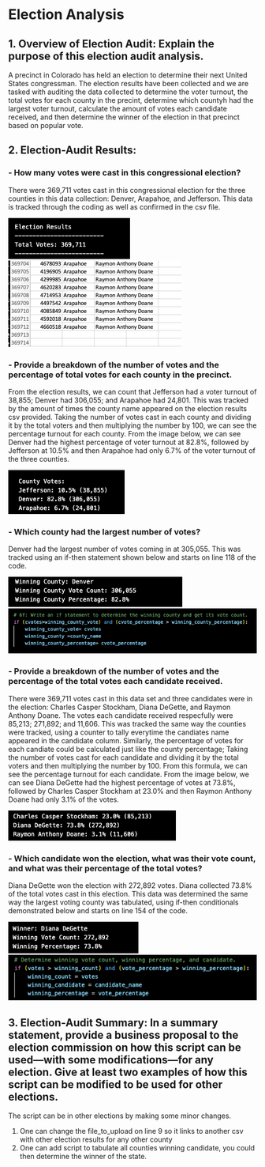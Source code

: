 # Election Analysis

## 1. Overview of Election Audit: Explain the purpose of this election audit analysis.
A precinct in Colorado has held an election to determine their next United States congressman. The election results have been collected and we are tasked with auditing the data collected to determine the voter turnout, the total votes for each county in the precint, determine which countyh had the largest voter turnout, calculate the amount of votes each candidate received, and then determine the winner of the election in that precinct based on popular vote.

## 2. Election-Audit Results: 
   ### - How many votes were cast in this congressional election?
There were 369,711 votes cast in this congressional election for the three counties in this data collection: Denver, Arapahoe, and Jefferson. This  data is tracked through the coding as well as confirmed in the csv file.

![Image](total_votes.png)
![Image](excel_of_total_votes.png)
   ### - Provide a breakdown of the number of votes and the percentage of total votes for each county in the precinct.
From the election results, we can count that Jefferson had a voter turnout of 38,855; Denver had 306,055; and Arapahoe had 24,801. This was tracked by the amount of times the county name appeared on the election results csv provided. Taking the number of votes cast in each county and dividing it by the total voters and then multiplying the number by 100, we can see the percentage turnout for each county. From the image below, we can see Denver had the highest percentage of voter turnout at 82.8%, followed by Jefferson at 10.5% and then Arapahoe had only 6.7% of the voter turnout of the three counties.
    
![image](county_votes.png)
      
   ### - Which county had the largest number of votes?
Denver had the largest number of votes coming in at 305,055. This was tracked using an if-then statement shown below and starts on line 118 of the code.
      
![Image](winning_county.png)
![Image](code_for_winning_county.png)
      
   ### - Provide a breakdown of the number of votes and the percentage of the total votes each candidate received.
There were 369,711 votes cast in this data set and three candidates were in the election: Charles Casper Stockham, Diana DeGette, and Raymon Anthony Doane. The votes each candidate received respecfully were 85,213; 271,892; and 11,606. This was tracked the same way the counties were tracked, using a counter to tally everytime the candiates name appeared in the candidate column. Similarly, the percentage of votes for each candiate could be calculated just like the county percentage; Taking the number of votes cast for each candidate and dividing it by the total voters and then multiplying the number by 100. From this formula, we can see the percentage turnout for each candidate. From the image below, we can see Diana DeGette had the highest percentage of votes at 73.8%, followed by Charles Casper Stockham at 23.0% and then Raymon Anthony Doane had only 3.1% of the votes.
      
![Image](candidates_votes.png)

   ### - Which candidate won the election, what was their vote count, and what was their percentage of the total votes?
Diana DeGette won the election with  272,892 votes. Diana collected 73.8% of the total votes cast in this election. This data was determined the same way the largest voting county was tabulated, using if-then conditionals demonstrated below and starts on line 154 of the code.
      
![Image](winning_candidate.png)
![Image](code_for_winning_candidate.png)
## 3. Election-Audit Summary: In a summary statement, provide a business proposal to the election commission on how this script can be used—with some modifications—for any election. Give at least two examples of how this script can be modified to be used for other elections.
The script can be in other elections by making some minor changes. 
1. One can change the file_to_upload on line 9 so it links to another csv with other election results for any other county
2. One can add script to tabulate all counties winning candidate, you could then determine the winner of the state.
